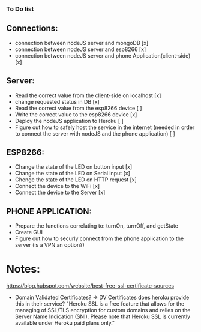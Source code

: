 ### To Do list

## Connections:
+ connection between nodeJS server and mongoDB																								[x]
+ connection between nodeJS server and esp8266																								[x]
+ connection between nodeJS server and phone Application(client-side)																		[x]

## Server:
+ Read the correct value from the client-side on localhost																					[x]
+ change requested status in DB																												[x]
+ Read the correct value from the esp8266 device																							[ ]
+ Write the correct value to the esp8266 device																								[x]
+ Deploy the nodeJS application to Heroku																									[ ]
+ Figure out how to safely host the service in the internet (needed in order to connect the server with nodeJS and the phone application)	[ ]

## ESP8266:
+ Change the state of the LED on button input																								[x]
+ Change the state of the LED on Serial input																								[x]
+ Chenge the state of the LED on HTTP request																								[x]
+ Connect the device to the WiFi																											[x]
+ Connect the device to the Server																											[x]

## PHONE APPLICATION:
+ Prepare the functions correlating to: turnOn, turnOff, and getState
+ Create GUI
+ Figure out how to securly connect from the phone application to the server (is a VPN an option?)

# Notes:
https://blog.hubspot.com/website/best-free-ssl-certificate-sources
- Domain Validated Certificates? -> DV Certificates
does heroku provide this in their service?
"Heroku SSL is a free feature that allows for the managing of SSL/TLS encryption for custom domains and relies on the Server Name Indication (SNI). 
Please note that Heroku SSL is currently available under Heroku paid plans only."
